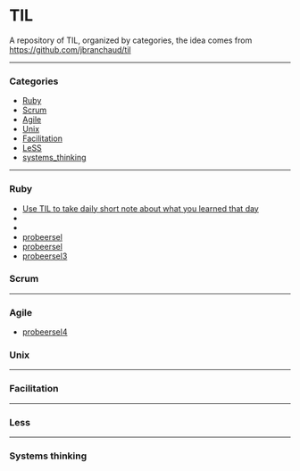# TIL

A repository of TIL, organized by categories, the idea comes from https://github.com/jbranchaud/til

---

### Categories

* [Ruby](#ruby)
* [Scrum](#scrum)
* [Agile](#agile)
* [Unix](#unix)
* [Facilitation](#facilitation)
* [LeSS](#less)
* [systems_thinking](#systems_thinking)

---

### Ruby

- [Use TIL to take daily short note about what you learned that day](ruby/2020-06-25_use-the-til-gem.md)
- [](ruby/2020-06-28_.md)
- [](ruby/2020-06-28_.md)
- [probeersel](ruby/2020-06-28_probeersel.md)
- [probeersel](ruby/2020-06-28_probeersel.md)
- [probeersel3](ruby/2020-06-28_probeersel3.md)

### Scrum

---

### Agile

- [probeersel4](agile/2020-06-28_probeersel4.md)

### Unix

---

### Facilitation

---

### Less

---

### Systems thinking
